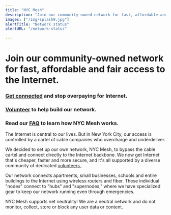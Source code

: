 ```yaml
---
title: "NYC Mesh"
description: "Join our community-owned network for fast, affordable and fair access to the Internet."
images: ["/img/splash9.jpg"]
alertTitle: "Network status"
alertURL: "/network-status"

---
```


# Join our community-owned network for fast, affordable and fair access to the Internet.

### <a href="/join" class="blue">Get connected</a> and stop overpaying for Internet.

### <a href="/donate" class="orange">Volunteer</a> to help build our network.

### Read our <a href="/faq" class="gold">FAQ</a> to learn how NYC Mesh works.

The Internet is central to our lives. But in New York City, our access is controlled by a cartel of cable companies who overcharge and underdeliver.

We decided to set up our own network, NYC Mesh, to bypass the cable cartel and connect directly to the Internet backbone. We now get Internet that's cheaper, faster and more secure, and it's all supported by a diverse community of dedicated <a href="/help"> volunteers </a>. 

Our network connects apartments, small businesses, schools and entire buildings to the Internet using wireless routers and fiber. These individual "nodes" connect to "hubs" and "supernodes," where we have specialized gear to keep our network running even through emergencies.

NYC Mesh supports net neutrality! We are a neutral network and do not monitor, collect, store or block any user data or content.


